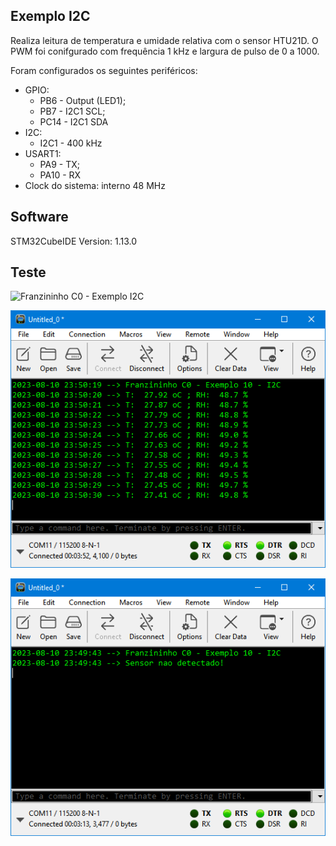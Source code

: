 ## Exemplo I2C 
  
Realiza leitura de temperatura e umidade relativa com o sensor HTU21D.
O PWM foi conifgurado com frequência 1 kHz e largura de pulso de 0 a 1000.  

Foram configurados os seguintes periféricos:  
- GPIO:
	- PB6 - Output (LED1);
	- PB7 - I2C1 SCL;
	- PC14 - I2C1 SDA
- I2C:
	- I2C1 - 400 kHz
- USART1:
	- PA9 - TX;
	- PA10 - RX 
- Clock do sistema: interno 48 MHz  
  
## Software  
  
STM32CubeIDE Version: 1.13.0

## Teste  
  
![Franzininho C0 - Exemplo I2C](./img/board.jpg)  
  
![Envio de dados pela UART](./img/console.png)  
  
![Falha na comunicação com o sensor](./img/console_error.png)  